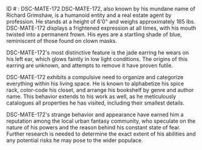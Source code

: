 ID # : DSC-MATE-172
DSC-MATE-172, also known by his mundane name of Richard Grimshaw, is a humanoid entity and a real estate agent by profession. He stands at a height of 6'0" and weighs approximately 165 lbs. DSC-MATE-172 displays a frightened expression at all times, with his mouth twisted into a permanent frown. His eyes are a startling shade of blue, reminiscent of those found on clown masks.

DSC-MATE-172's most distinctive feature is the jade earring he wears on his left ear, which glows faintly in low light conditions. The origins of this earring are unknown, and attempts to remove it have proven futile.

DSC-MATE-172 exhibits a compulsive need to organize and categorize everything within his living space. He is known to alphabetize his spice rack, color-code his closet, and arrange his bookshelf by genre and author name. This behavior extends to his work as well, as he meticulously catalogues all properties he has visited, including their smallest details.

DSC-MATE-172's strange behavior and appearance have earned him a reputation among the local urban fantasy community, who speculate on the nature of his powers and the reason behind his constant state of fear. Further research is needed to determine the exact extent of his abilities and any potential risks he may pose to the wider populace.
